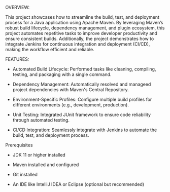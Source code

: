 OVERVIEW: 

This project showcases how to streamline the build, test, and deployment process for a Java application using Apache Maven. By leveraging Maven’s robust build lifecycle, dependency management, and plugin ecosystem, this project automates repetitive tasks to improve developer productivity and ensure consistent builds. Additionally, the project demonstrates how to integrate Jenkins for continuous integration and deployment (CI/CD), making the workflow efficient and reliable.


FEATURES:

* Automated Build Lifecycle: Performed tasks like cleaning, compiling, testing, and packaging with a single command.

* Dependency Management: Automatically resolved and manageed project dependencies with Maven's Central Repository.

* Environment-Specific Profiles: Configure multiple build profiles for different environments (e.g., development, production).

* Unit Testing: Integrated JUnit framework to ensure code reliability through automated testing.

* CI/CD Integration: Seamlessly integrate with Jenkins to automate the build, test, and deployment process.

Prerequisites

* JDK 11 or higher installed

* Maven installed and configured

* Git installed

* An IDE like IntelliJ IDEA or Eclipse (optional but recommended)
